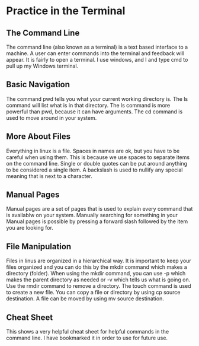 # Practice in the Terminal

## The Command Line

The command line (also known as a terminal) is a text based interface to a machine. A user can enter commands into the terminal and feedback will appear. It is fairly to open a terminal. I use windows, and I and type cmd to pull up my Windows terminal. 

## Basic Navigation

The command pwd tells you what your current working directory is. The ls command will list what is in that directory. The ls command is more powerful than pwd, because it can have arguments. The cd command is used to move around in your system.

## More About Files

Everything in linux is a file. Spaces in names are ok, but you have to be careful when using them. This is because we use spaces to separate items on the command line. Single or double quotes can be put around anything to be considered a single item. A backslash is used to nullify any special meaning that is next to a character. 

## Manual Pages

Manual pages are a set of pages that is used to explain every command that is availablw on your system. Manually searching for something in your Manual pages is possible by pressing a forward slash followed by the item you are looking for. 

## File Manipulation

Files in linus are organized in a hierarchical way. It is important to keep your files organized and you can do this by the mkdir command which makes a directory (folder). When using the mkdir command, you can use -p which makes the parent directory as needed or -v which tells us what is going on. Use the rmdir command to remove a directory. The touch command is used to create a new file. You can copy a file or directory by using cp source destination. A file can be moved by using mv source destination. 

## Cheat Sheet

This shows a very helpful cheat sheet for helpful commands in the command line. I have bookmarked it in order to use for future use. 